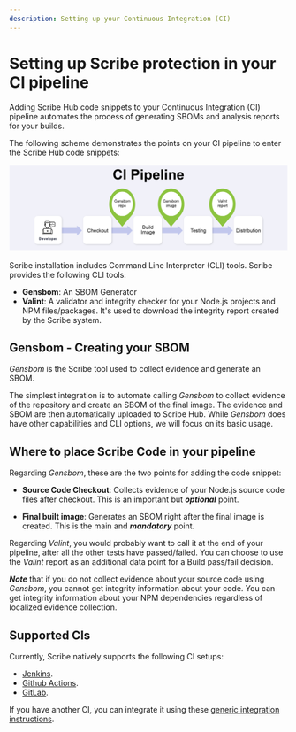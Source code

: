 ```yaml
---
description: Setting up your Continuous Integration (CI)
---
```



# Setting up Scribe protection in your CI pipeline

Adding Scribe Hub code snippets to your Continuous Integration (CI) pipeline automates the process of generating SBOMs and analysis reports for your builds.

The following scheme demonstrates the points on your CI pipeline to enter the Scribe Hub code snippets:

![Two points on a generic pipeline to enter scribe code snippets](../../static/img/ci/ci_diagram.jpg "Two points on a generic pipeline to enter scribe code snippets")


Scribe installation includes Command Line Interpreter (CLI) tools. Scribe provides the following CLI tools: 
* **Gensbom**: An SBOM Generator 
* **Valint**: A validator and integrity checker for your Node.js projects and NPM files/packages. It's used to download the integrity report created by the Scribe system.

## Gensbom - Creating your SBOM
*Gensbom* is the Scribe tool used to collect evidence and generate an SBOM.

The simplest integration is to automate calling *Gensbom* to collect evidence of the repository and create an SBOM of the final image. The evidence and SBOM are then automatically uploaded to Scribe Hub. 
While *Gensbom* does have other capabilities and CLI options, we will focus on its basic usage.
<!--You can read more about *Gensbom* [here](../CLI/gensbom "Gensbom documentation").-->
<!-- 
## Valint - Fetching your integrity report

*Valint* is a Scribe tool used to validate the code integrity of your project and open-source dependencies.  

[Here's](../CLI/valint/report "Valint report") an example of a `valint` report. The important information would be in __source_code > summary__ and __open_source > summary__. Essentially, you'll see how many files/packages were there, and how many of those were validated. It's up to you to decide how many mismatched or modified files are still considered OK for your particular build. 

Currently, our release validates only Node.js projects and NPM files/packages (dependencies).
Integrity validation is based on evidence collected from your pipeline.
At the end of your pipeline run you may decide to accept or fail a build, depending on the integrity analysis result reported by Scribe as downloaded by *Valint*. Using *Valint* is ___optional___ and completely at your discretion. 

You can read more about *Valint* [here](../CLI/valint "Valint documentation"). -->


## Where to place Scribe Code in your pipeline 
Regarding *Gensbom*, these are the two points for adding the code snippet:
* **Source Code Checkout**: Collects evidence of your Node.js source code files after checkout. This is an important but ___optional___ point.

* **Final built image**: Generates an SBOM right after the final image is created. This is the main and ___mandatory___ point.

Regarding *Valint*, you would probably want to call it at the end of your pipeline, after all the other tests have passed/failed. You can choose to use the *Valint* report as an additional data point for a Build pass/fail decision. 

___Note___ that if you do not collect evidence about your source code using *Gensbom*, you cannot get integrity information about your code. You can get integrity information about your NPM dependencies regardless of localized evidence collection.   

## Supported CIs

Currently, Scribe natively supports the following CI setups:
* [Jenkins](../ci-integrations/jenkins "Jenkins"). 
* [Github Actions](../ci-integrations/github "GitHub actions").
* [GitLab](../ci-integrations/gitlabci "GitLab").

If you have another CI, you can integrate it using these [generic integration instructions](../ci-integrations/general "generic integration instructions").  


